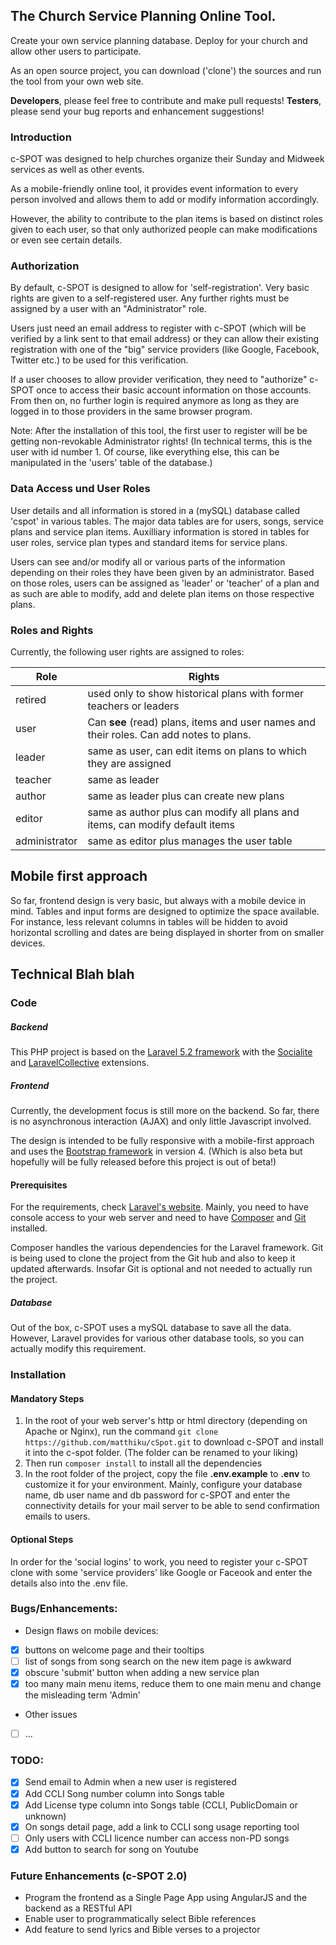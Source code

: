 ## The Church Service Planning Online Tool.

Create your own service planning database. Deploy for your church and allow other users to participate.

As an open source project, you can download ('clone') the sources and run the tool from your own web site.

**Developers**, please feel free to contribute and make pull requests! **Testers**, please send your bug reports and enhancement suggestions!


### Introduction
c-SPOT was designed to help churches organize their Sunday and Midweek services as well as other events.

As a mobile-friendly online tool, it provides event information to every person involved and allows them to add or modify information accordingly.

However, the ability to contribute to the plan items is based on distinct roles given to each user, so that only authorized people can make modifications or even see certain details.

### Authorization
By default, c-SPOT is designed to allow for 'self-registration'. Very basic rights are given to a self-registered user. Any further rights must be assigned by a user with an "Administrator" role.

Users just need an email address to register with c-SPOT (which will be verified by a link sent to that email address) or they can allow their existing registration with one of the "big" service providers (like Google, Facebook, Twitter etc.) to be used for this verification.

If a user chooses to allow provider verification, they need to "authorize" c-SPOT once to access their basic account information on those accounts. From then on, no further login is required anymore as long as they are logged in to those providers in the same browser program.

Note: After the installation of this tool, the first user to register will be be getting non-revokable Administrator rights! (In technical terms, this is the user with id number 1. Of course, like everything else, this can be manipulated in the 'users' table of the database.)

### Data Access und User Roles
User details and all information is stored in a (mySQL) database called 'cspot' in various tables. The major data tables are for users, songs, service plans and service plan items. Auxilliary information is stored in tables for user roles, service plan types and standard items for service plans.

Users can see and/or modify all or various parts of the information depending on their roles they have been given by an administrator. Based on those roles, users can be assigned as 'leader' or 'teacher' of a plan and as such are able to modify, add and delete plan items on those respective plans.

### Roles and Rights
Currently, the following user rights are assigned to roles:

| Role | Rights |
| ---- | ------ |
| retired | used only to show historical plans with former teachers or leaders |
| user | Can **see** (read) plans, items and user names and their roles. Can add notes to plans. |
| leader | same as user, can edit items on plans to which they are assigned |
| teacher | same as leader |
| author | same as leader plus can create new plans |
| editor | same as author plus can modify all plans and items, can modify default items |
| administrator | same as editor plus manages the user table |

## Mobile first approach
So far, frontend design is very basic, but always with a mobile device in mind. Tables and input forms are designed to optimize the space available. For instance, less relevant columns in tables will be hidden to avoid horizontal scrolling and dates are being displayed in shorter from on smaller devices.


## Technical Blah blah
### Code
##### Backend
This PHP project is based on the [Laravel 5.2 framework](https://laravel.com/) with the [Socialite](https://github.com/laravel/socialite) and [LaravelCollective](https://laravelcollective.com) extensions. 
##### Frontend
Currently, the development focus is still more on the backend. So far, there is no asynchronous interaction (AJAX) and only little Javascript involved.

The design is intended to be fully responsive with a mobile-first approach and uses the [Bootstrap framework](http://v4-alpha.getbootstrap.com/) in version 4. (Which is also beta but hopefully will be fully released before this project is out of beta!)

#### Prerequisites
For the requirements, check [Laravel's website](https://laravel.com/docs/5.2#installation). Mainly, you need to have console access to your web server and need to have [Composer](http://getcomposer.org) and [Git](http://git-scm.com/download) installed.

Composer handles the various dependencies for the Laravel framework. Git is being used to clone the project from the Git hub and also to keep it updated afterwards. Insofar Git is optional and not needed to actually run the project.

##### Database
Out of the box, c-SPOT uses a mySQL database to save all the data. However, Laravel provides for various other database tools, so you can actually modify this requirement.


### Installation

#### Mandatory Steps
1. In the root of your web server's http or html directory (depending on Apache or Nginx), run the command `git clone https://github.com/matthiku/cSpot.git` to download c-SPOT and install it into the c-spot folder. (The folder can be renamed to your liking)
2. Then run `composer install` to install all the dependencies
3. In the root folder of the project, copy the file **.env.example** to **.env** to customize it for your environment. Mainly, configure your database name, db user name and db password for c-SPOT and enter the connectivity details for your mail server to be able to send confirmation emails to users.

#### Optional Steps
In order for the 'social logins' to work, you need to register your c-SPOT clone with some 'service providers' like Google or Faceook and enter the details also into the .env file.


### Bugs/Enhancements:
- Design flaws on mobile devices: 

- [x] buttons on welcome page and their tooltips
- [ ] list of songs from song search on the new item page is awkward
- [x] obscure 'submit' button when adding a new service plan
- [x] too many main menu items, reduce them to one main menu and change the misleading term 'Admin'

- Other issues

- [ ] ...

### TODO:
- [x] Send email to Admin when a new user is registered
- [x] Add CCLI Song number column into Songs table
- [x] Add License type column into Songs table (CCLI, PublicDomain or unknown)
- [x] On songs detail page, add a link to CCLI song usage reporting tool
- [ ] Only users with CCLI licence number can access non-PD songs 
- [x] Add button to search for song on Youtube

### Future Enhancements (c-SPOT 2.0)

- Program the frontend as a Single Page App using AngularJS and the backend as a RESTful API
- Enable user to programmatically select Bible references
- Add feature to send lyrics and Bible verses to a projector
